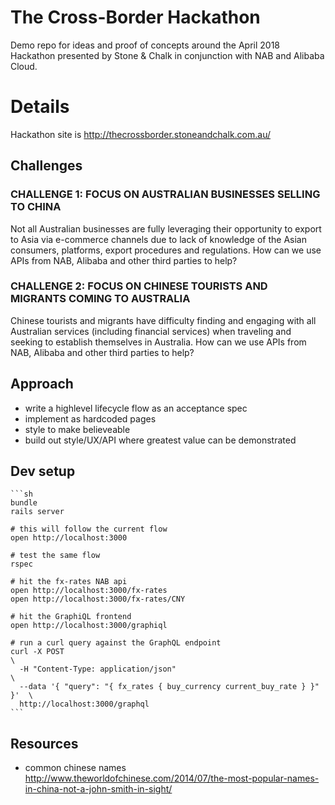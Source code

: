 # The Cross-Border Hackathon

Demo repo for ideas and proof of concepts around the April 2018 Hackathon
presented by Stone & Chalk in conjunction with NAB and Alibaba Cloud.

# Details

Hackathon site is http://thecrossborder.stoneandchalk.com.au/

## Challenges

### CHALLENGE 1: FOCUS ON AUSTRALIAN BUSINESSES SELLING TO CHINA
  Not all Australian businesses are fully leveraging their opportunity to
  export to Asia via e-commerce channels due to lack of knowledge of the Asian
  consumers, platforms, export procedures and regulations. How can we use APIs
  from NAB, Alibaba and other third parties to help?

### CHALLENGE 2: FOCUS ON CHINESE TOURISTS AND MIGRANTS COMING TO AUSTRALIA
  Chinese tourists and migrants have difficulty finding and engaging with all
  Australian services (including financial services) when traveling and seeking
  to establish themselves in Australia. How can we use APIs from NAB, Alibaba
  and other third parties to help?

## Approach

  * write a highlevel lifecycle flow as an acceptance spec
  * implement as hardcoded pages
  * style to make believeable
  * build out style/UX/API where greatest value can be demonstrated

## Dev setup

    ```sh
    bundle
    rails server

    # this will follow the current flow
    open http://localhost:3000

    # test the same flow
    rspec

    # hit the fx-rates NAB api
    open http://localhost:3000/fx-rates
    open http://localhost:3000/fx-rates/CNY

    # hit the GraphiQL frontend
    open http://localhost:3000/graphiql

    # run a curl query against the GraphQL endpoint
    curl -X POST                                                              \
      -H "Content-Type: application/json"                                     \
      --data '{ "query": "{ fx_rates { buy_currency current_buy_rate } }" }'  \
      http://localhost:3000/graphql
    ```

## Resources

  * common chinese names http://www.theworldofchinese.com/2014/07/the-most-popular-names-in-china-not-a-john-smith-in-sight/

